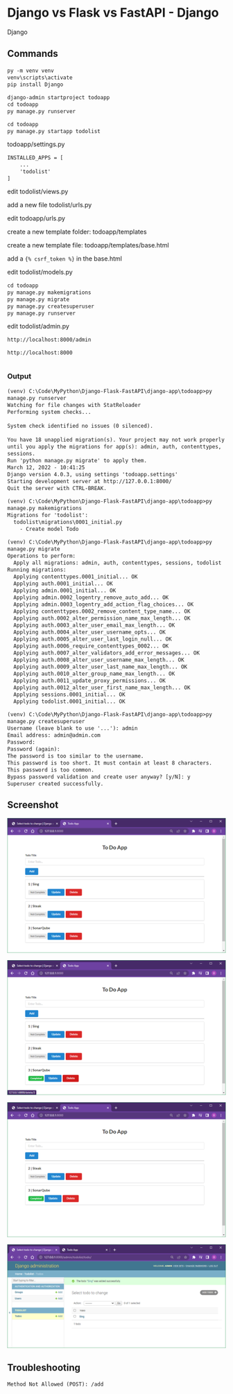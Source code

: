# Django vs Flask vs FastAPI - Django

Django

## Commands

```
py -m venv venv
venv\scripts\activate
pip install Django
```

```
django-admin startproject todoapp
cd todoapp
py manage.py runserver
```

```
cd todoapp
py manage.py startapp todolist
```

todoapp/settings.py

```
INSTALLED_APPS = [
    ...
    'todolist'
]
```

edit todolist/views.py

add a new file todolist/urls.py

edit todoapp/urls.py

create a new template folder: todoapp/templates

create a new template file: todoapp/templates/base.html

add a `{% csrf_token %}` in the base.html

edit todolist/models.py

```
cd todoapp
py manage.py makemigrations
py manage.py migrate
py manage.py createsuperuser
py manage.py runserver
```

edit todolist/admin.py

```
http://localhost:8000/admin
```

```
http://localhost:8000
```

```

```

### Output

```
(venv) C:\Code\MyPython\Django-Flask-FastAPI\django-app\todoapp>py manage.py runserver
Watching for file changes with StatReloader
Performing system checks...

System check identified no issues (0 silenced).

You have 18 unapplied migration(s). Your project may not work properly until you apply the migrations for app(s): admin, auth, contenttypes, sessions.
Run 'python manage.py migrate' to apply them.
March 12, 2022 - 10:41:25
Django version 4.0.3, using settings 'todoapp.settings'
Starting development server at http://127.0.0.1:8000/
Quit the server with CTRL-BREAK.
```

```
(venv) C:\Code\MyPython\Django-Flask-FastAPI\django-app\todoapp>py manage.py makemigrations
Migrations for 'todolist':
  todolist\migrations\0001_initial.py
    - Create model Todo
```

```
(venv) C:\Code\MyPython\Django-Flask-FastAPI\django-app\todoapp>py manage.py migrate
Operations to perform:
  Apply all migrations: admin, auth, contenttypes, sessions, todolist
Running migrations:
  Applying contenttypes.0001_initial... OK
  Applying auth.0001_initial... OK
  Applying admin.0001_initial... OK
  Applying admin.0002_logentry_remove_auto_add... OK
  Applying admin.0003_logentry_add_action_flag_choices... OK
  Applying contenttypes.0002_remove_content_type_name... OK
  Applying auth.0002_alter_permission_name_max_length... OK
  Applying auth.0003_alter_user_email_max_length... OK
  Applying auth.0004_alter_user_username_opts... OK
  Applying auth.0005_alter_user_last_login_null... OK
  Applying auth.0006_require_contenttypes_0002... OK
  Applying auth.0007_alter_validators_add_error_messages... OK
  Applying auth.0008_alter_user_username_max_length... OK
  Applying auth.0009_alter_user_last_name_max_length... OK
  Applying auth.0010_alter_group_name_max_length... OK
  Applying auth.0011_update_proxy_permissions... OK
  Applying auth.0012_alter_user_first_name_max_length... OK
  Applying sessions.0001_initial... OK
  Applying todolist.0001_initial... OK
```

```
(venv) C:\Code\MyPython\Django-Flask-FastAPI\django-app\todoapp>py manage.py createsuperuser
Username (leave blank to use '...'): admin
Email address: admin@admin.com
Password:
Password (again):
The password is too similar to the username.
This password is too short. It must contain at least 8 characters.
This password is too common.
Bypass password validation and create user anyway? [y/N]: y
Superuser created successfully.
```

## Screenshot

![](image/README/01.png)

![](image/README/02.png)

![](image/README/03.png)

![](image/README/django_admin.png)

## Troubleshooting

```
Method Not Allowed (POST): /add
```
